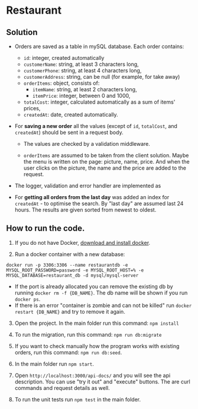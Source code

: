 # Restaurant

## Solution

- Orders are saved as a table in mySQL database. Each order contains:
  - `id`: integer, created automatically
  - `customerName`: string, at least 3 characters long,
  - `customerPhone`: string, at least 4 characters long,
  - `customerAddress`: string, can be null (for example, for take away)
  - `orderItems`: object, consists of:
    - `itemName`: string, at least 2 characters long,
    - `itemPrice`: integer, between 0 and 1000,
  - `totalCost`: integer, calculated automatically as a sum of items' prices,
  - `createdAt`: date, created automatically.
- For **saving a new order** all the values (except of `id`, `totalCost`, and `createdAt`) should be sent in a request body.
  - The values are checked by a validation middleware.

  - `orderItems` are assumed to be taken from the client solution. Maybe the menu is written on the page: picture, name, price. And when the user clicks on the picture, the name and the price are added to the request.
- The logger, validation and error handler are implemented as

- For **getting all orders from the last day** was added an index for `createdAt` - to optimise the search. By "last day" are assumed last 24 hours. The results are given sorted from newest to oldest.

## How to run the code.

1. If you do not have Docker, [download and install docker](https://docs.docker.com/get-docker/).

2. Run a docker container with a new database:

`docker run -p 3306:3306 --name restaurantdb -e MYSQL_ROOT_PASSWORD=password -e MYSQL_ROOT_HOST=% -e MYSQL_DATABASE=restaurant_db -d mysql/mysql-server`


  - If the port is already allocated you can remove the existing db by running `docker rm -f {DB_NAME}`. The db name will be shown if you run `docker ps`.
  - If there is an error "container is zombie and can not be killed" run `docker restart {DB_NAME}` and try to remove it again.


3. Open the project. In the main folder run this command: `npm install`

4. To run the migration, run this command: `npm run db:migrate`
5. If you want to check manually how the program works with existing orders, run this command: `npm run db:seed`.
6. In the main folder run `npm start`.
7. Open `http://localhost:3000/api-docs/` and you will see the api description. You can use "try it out" and "execute" buttons. The are curl commands and request details as well.
8. To run the unit tests run `npm test` in the main folder.
